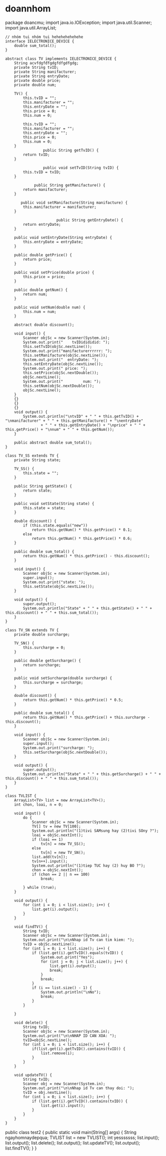 # doannhom
package doancmu;
import java.io.IOException;
import java.util.Scanner;
import java.util.ArrayList;
	
	// nhóm tui nhóm tui hehehehehehehe
	interface IELECTRONICE_DEVICE {
		double sum_total();
	}

	abstract class TV implements IELECTRONICE_DEVICE {
		String acvfdgfđfgdgfdfgdfgdg;
		private String tvID;
		private String manifacturer;
		private String entryDate;
		private double price;
		private double num;

		TV() {
			this.tvID = "";
			this.manifacturer = "";
			this.entryDate = "";
			this.price = 0;
			this.num = 0;
		
			this.tvID = "";
			this.manifacturer = "";
			this.entryDate = "";
			this.price = 0;
			this.num = 0;
		}
	                 public String getTvID() {
			return tvID;
		}

		             public void setTvID(String tvID) {
			this.tvID = tvID;
		}

		         public String getManifacture() {
			return manifacturer;
		}

		   public void setManifacture(String manifacture) {
			this.manifacturer = manifacturer;
		}

		                   public String getEntryDate() {
			return entryDate;
		}

		public void setEntryDate(String entryDate) {
			this.entryDate = entryDate;
		}

		public double getPrice() {
			return price;
		}

		public void setPrice(double price) {
			this.price = price;
		}

		public double getNum() {
			return num;
		}

		public void setNum(double num) {
			this.num = num;
		}

		abstract double discount();

		void input() {
			Scanner objSc = new Scanner(System.in);
			System.out.print("    tvIDidididid: ");
			this.setTvID(objSc.nextLine());
			System.out.print("manifacturerrrrrr: ");
			this.setManifacture(objSc.nextLine());
			System.out.print("  entryDate: ");
			this.setEntryDate(objSc.nextLine());
			System.out.print(" price: ");
			this.setPrice(objSc.nextDouble());
			objSc.nextLine();
			System.out.print("         num: ");
			this.setNum(objSc.nextDouble());
			objSc.nextLine();
		}
		{}
		{}
		{}
		void output() {
			System.out.println("\ntvID" + " " + this.getTvID() + "\nmanifacturer" + " " + this.getManifacture() + "\nentryDate"
					+ " " + this.getEntryDate() + "\nprice" + " " + this.getPrice() + "\nnum" + " " + this.getNum());
		}

		public abstract double sum_total();
	}

	class TV_SS extends TV {
		private String state;

		TV_SS() {
			this.state = "";
		}

		public String getState() {
			return state;
		}

		public void setState(String state) {
			this.state = state;
		}

		double discount() {
			if (this.state.equals("new"))
				return this.getNum() * this.getPrice() * 0.1;
			else
				return this.getNum() * this.getPrice() * 0.6;
		}

		public double sum_total() {
			return this.getNum() * this.getPrice() - this.discount();
		}

		void input() {
			Scanner objSc = new Scanner(System.in);
			super.input();
			System.out.print("state: ");
			this.setState(objSc.nextLine());
		}

		void output() {
			super.output();
			System.out.println("State" + " " + this.getState() + " " + this.discount() + " " + this.sum_total());
		}
	}

	class TV_SN extends TV {
		private double surcharge;

		TV_SN() {
			this.surcharge = 0;
		}

		public double getSurcharge() {
			return surcharge;
		}

		public void setSurcharge(double surcharge) {
			this.surcharge = surcharge;
		}

		double discount() {
			return this.getNum() * this.getPrice() * 0.5;
		}

		public double sum_total() {
			return this.getNum() * this.getPrice() + this.surcharge - this.discount();
		}

		void input() {
			Scanner objSc = new Scanner(System.in);
			super.input();
			System.out.print("surcharge: ");
			this.setSurcharge(objSc.nextDouble());
		}

		void output() {
			super.output();
			System.out.println("State" + " " + this.getSurcharge() + " " + this.discount() + " " + this.sum_total());
		}
	}

	class TVLIST {
		ArrayList<TV> list = new ArrayList<TV>();
		int chon, loai, n = 0;

		void input() {
			do {
				Scanner objSc = new Scanner(System.in);
				TV[] tv = new TV[100];
				System.out.println("(1)tivi SAMsung hay (2)tivi SOny ?");
				loai = objSc.nextInt();
				if (loai == 1)
					tv[n] = new TV_SS();
				else
					tv[n] = new TV_SN();
				list.add(tv[n]);
				tv[n++].input();
				System.out.println("(1)tiep TUC hay (2) huy BO ?");
				chon = objSc.nextInt();
				if (chon == 2 || n == 100)
					break;

			} while (true);
		}

		void output() {
			for (int i = 0; i < list.size(); i++) {
				list.get(i).output();
			}
		}

		void findTV() {
			String tvID;
			Scanner objSc = new Scanner(System.in);
			System.out.print("\n\nNhap id Tv can tim kiem: ");
			tvID = objSc.nextLine();
			for (int i = 0; i < list.size(); i++) {
				if (list.get(i).getTvID().equals(tvID)) {
					System.out.print("Yes");
					for (int j = 0; j < list.size(); j++) {
						list.get(i).output();
						break;
					}
					break;
				}
				if (i == list.size() - 1) {
					System.out.println("\nNo");
					break;
				}
			}

		}

		void delete() {
			String tvID;
			Scanner objSc = new Scanner(System.in);
			System.out.print("\n\nNHAP ID CAN XOA: ");
			tvID=objSc.nextLine();
			for (int i = 0; i < list.size(); i++) {
				if(list.get(i).getTvID().contains(tvID)) {
					list.remove(i);
				}
			}
		}

		void updateTV() {
			String tvID;
			Scanner obj = new Scanner(System.in);
			System.out.print("\n\nNhap id Tv can thay doi: ");
			tvID = obj.nextLine();
			for (int i = 0; i < list.size(); i++) {
				if (list.get(i).getTvID().contains(tvID)) {
					list.get(i).input();
				}
			}
		}
	}

public class test2  {
	public static void main(String[] args) {
		String ngayhomnaydepqua;
		TVLIST list = new TVLIST();
		int yesssssss;
		list.input();
		list.output();
		list.delete();
		list.output();
		list.updateTV();
		list.output();
		list.findTV();
	}
}
